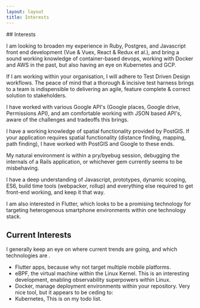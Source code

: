 ```yaml
---
layout: layout
title: Interests
---
```


<div class='interests' markdown='1'>
## Interests

I am looking to broaden my experience in Ruby, Postgres, and Javascript front end development (Vue & Vuex, React & Redux et al.), and bring a sound working knowledge of container-based devops, working with Docker and AWS in the past, but also having an eye on Kubernetes and GCP. 

If I am working within your organisation, I will adhere to Test Driven Design workflows. The peace of mind that a thorough & incisive test harness brings to a team is indispensible to delivering an agile, feature complete & correct solution to stakeholders.

I have worked with various Google API's (Google places, Google drive, Permissions API), and am comfortable working with JSON based API's, aware of the challenges and tradeoffs this brings.

I have a working knowledge of spatial functionality provided by PostGIS. If your application requires spatial functionality (distance finding, mapping, path finding), I have worked with PostGIS and Google to these ends.

My natural environment is within a pry/byebug session, debugging the internals of a Rails application, or whichever gem currently seems to be misbehaving.

I have a deep understanding of Javascript, prototypes, dynamic scoping, ES6, build time tools (webpacker, rollup) and everything else required to get front-end working, and keep it that way.

I am also interested in Flutter, which looks to be a promising technology for targeting heterogenous smartphone environments within one technology stack. 

## Current Interests

I generally keep an eye on where current trends are going, and which technologies are .

* Flutter apps, because why not target multiple mobile platforms.
* eBPF, the virtual machine within the Linux Kernel. This is an interesting development, enabling observability superpowers within Linux.
* Docker, manage deployment environments within your repository. Very nice tool, but it appears to be ceding to:
* Kubernetes, This is on my todo list.

</div>